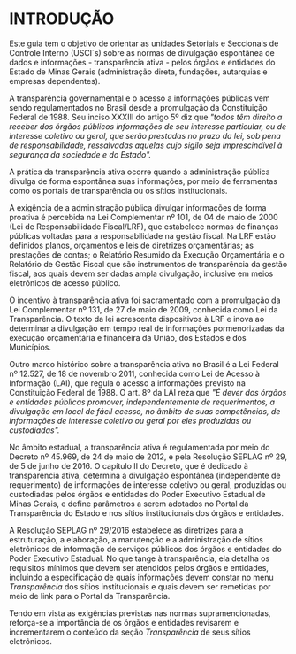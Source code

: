 # INTRODUÇÃO

Este guia tem o objetivo de orientar as unidades Setoriais e Seccionais de Controle Interno (USCI´s) sobre as normas de divulgação espontânea de dados e informações - transparência ativa - pelos órgãos e entidades do Estado de Minas Gerais (administração direta, fundações, autarquias e empresas dependentes).

A transparência governamental e o acesso a informações públicas vem sendo regulamentados no Brasil desde a promulgação da Constituição Federal de 1988. Seu inciso XXXIII do artigo 5º diz que *"todos têm direito a receber dos órgãos públicos informações de seu interesse particular, ou de interesse coletivo ou geral, que serão prestadas no prazo da lei, sob pena de responsabilidade, ressalvadas aquelas cujo sigilo seja imprescindível à segurança da sociedade e do Estado".*

A prática da transparência ativa ocorre quando a administração pública divulga de forma espontânea suas informações, por meio de ferramentas como os portais de transparência ou os sítios institucionais. 

A exigência de a administração pública divulgar informações de forma proativa é percebida na Lei Complementar nº 101, de 04 de maio de 2000 (Lei de Responsabilidade Fiscal/LRF), que estabelece normas de finanças públicas voltadas para a responsabilidade na gestão fiscal. Na LRF estão definidos planos, orçamentos e leis de diretrizes orçamentárias; as prestações de contas; o Relatório Resumido da Execução Orçamentária e o Relatório de Gestão Fiscal que são instrumentos de transparência da gestão fiscal, aos quais devem ser dadas ampla divulgação, inclusive em meios eletrônicos de acesso público. 

O incentivo à transparência ativa foi sacramentado com a promulgação da Lei Complementar nº 131, de 27 de maio de 2009, conhecida como Lei da Transparência. O texto da lei acrescenta dispositivos à LRF e inova ao determinar a divulgação em tempo real de informações pormenorizadas da execução orçamentária e financeira da União, dos Estados e dos Municípios.

Outro marco histórico sobre a transparência ativa no Brasil é a Lei Federal nº 12.527, de 18 de novembro 2011, conhecida como Lei de Acesso à Informação (LAI), que regula o acesso a informações previsto na Constituição Federal de 1988. O art. 8º da LAI reza que *"É dever dos órgãos e entidades públicas promover, independentemente de requerimentos, a divulgação em local de fácil acesso, no âmbito de suas competências, de informações de interesse coletivo ou geral por eles produzidas ou custodiadas".*

No âmbito estadual, a transparência ativa é regulamentada por meio do Decreto nº 45.969, de 24 de maio de 2012, e pela Resolução SEPLAG nº 29, de 5 de junho de 2016. O capítulo II do Decreto, que é dedicado à transparência ativa, determina a divulgação espontânea (independente de requerimento) de informações de interesse coletivo ou geral, produzidas ou custodiadas pelos órgãos e entidades do Poder Executivo Estadual de Minas Gerais, e define parâmetros a serem adotados no Portal da Transparência do Estado e nos sítios institucionais dos órgãos e entidades.

A Resolução SEPLAG nº 29/2016 estabelece as diretrizes para a estruturação, a elaboração, a manutenção e a administração de sítios eletrônicos de informação de serviços públicos dos órgãos e entidades do Poder Executivo Estadual. No que tange à transparência, ela detalha os requisitos mínimos que devem ser atendidos pelos órgãos e entidades, incluindo a especificação de quais informações devem constar no menu *Transparência* dos sítios institucionais e quais devem ser remetidas por meio de link para o Portal da Transparência.

Tendo em vista as exigências previstas nas normas supramencionadas, reforça-se a importância de os órgãos e entidades revisarem e incrementarem o conteúdo da seção *Transparência* de seus sítios eletrônicos.

